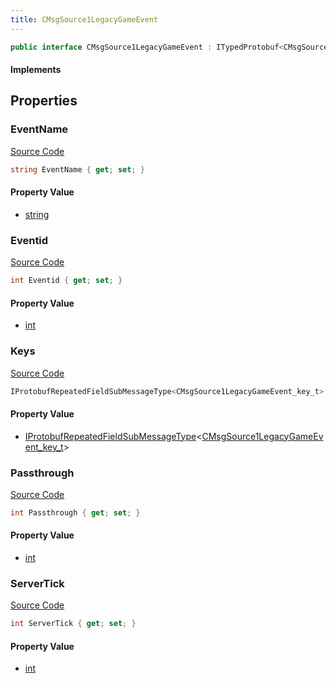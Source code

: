 ```yaml
---
title: CMsgSource1LegacyGameEvent
---
```


```csharp
public interface CMsgSource1LegacyGameEvent : ITypedProtobuf<CMsgSource1LegacyGameEvent>, INativeHandle, INetMessage<CMsgSource1LegacyGameEvent>, IDisposable
```

#### Implements

## Properties

### EventName

[Source Code](https://github.com/swiftly-solution/swiftlys2/blob/main/managed/src/SwiftlyS2.Generated/Protobufs/Interfaces/CMsgSource1LegacyGameEvent.cs#L18)

```csharp
string EventName { get; set; }
```

#### Property Value

- [string](https://learn.microsoft.com/dotnet/api/system.string)

### Eventid

[Source Code](https://github.com/swiftly-solution/swiftlys2/blob/main/managed/src/SwiftlyS2.Generated/Protobufs/Interfaces/CMsgSource1LegacyGameEvent.cs#L21)

```csharp
int Eventid { get; set; }
```

#### Property Value

- [int](https://learn.microsoft.com/dotnet/api/system.int32)

### Keys

[Source Code](https://github.com/swiftly-solution/swiftlys2/blob/main/managed/src/SwiftlyS2.Generated/Protobufs/Interfaces/CMsgSource1LegacyGameEvent.cs#L24)

```csharp
IProtobufRepeatedFieldSubMessageType<CMsgSource1LegacyGameEvent_key_t> Keys { get; }
```

#### Property Value

- [IProtobufRepeatedFieldSubMessageType](/docs/api/shared/netmessages/iprotobufrepeatedfieldsubmessagetype-1)<[CMsgSource1LegacyGameEvent_key_t](/docs/api/shared/protobufdefinitions/cmsgsource1legacygameevent_key_t)>

### Passthrough

[Source Code](https://github.com/swiftly-solution/swiftlys2/blob/main/managed/src/SwiftlyS2.Generated/Protobufs/Interfaces/CMsgSource1LegacyGameEvent.cs#L30)

```csharp
int Passthrough { get; set; }
```

#### Property Value

- [int](https://learn.microsoft.com/dotnet/api/system.int32)

### ServerTick

[Source Code](https://github.com/swiftly-solution/swiftlys2/blob/main/managed/src/SwiftlyS2.Generated/Protobufs/Interfaces/CMsgSource1LegacyGameEvent.cs#L27)

```csharp
int ServerTick { get; set; }
```

#### Property Value

- [int](https://learn.microsoft.com/dotnet/api/system.int32)


